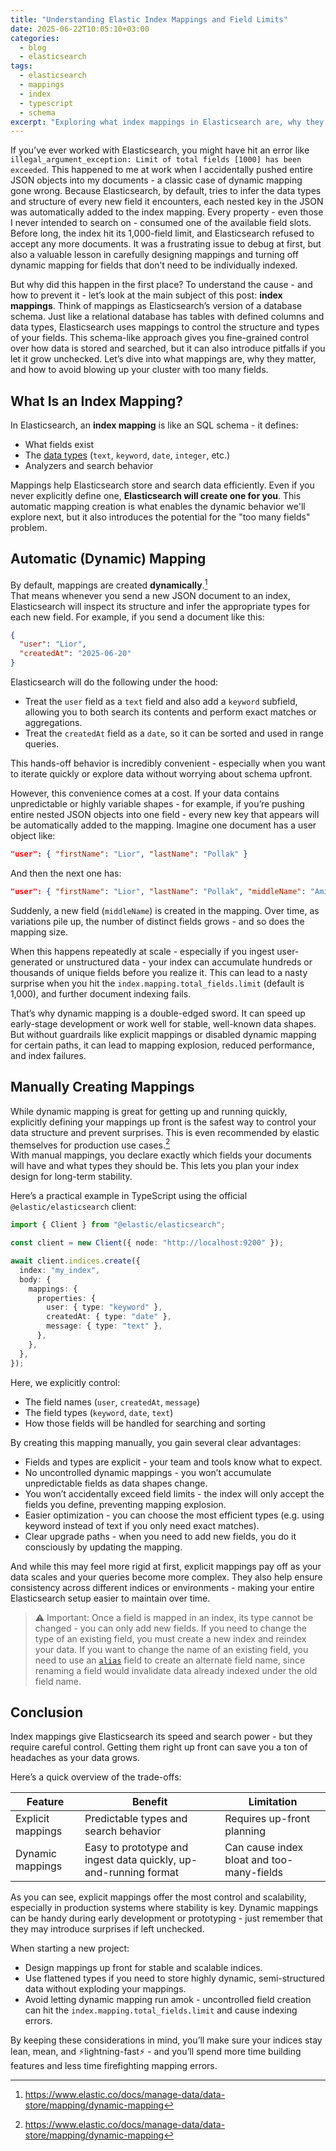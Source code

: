 ```yaml
---
title: "Understanding Elastic Index Mappings and Field Limits"
date: 2025-06-22T10:05:10+03:00
categories:
  - blog
  - elasticsearch
tags:
  - elasticsearch
  - mappings
  - index
  - typescript
  - schema
excerpt: "Exploring what index mappings in Elasticsearch are, why they matter, and how to manage them to avoid too many fields errors."
---
```


If you’ve ever worked with Elasticsearch, you might have hit an error like `illegal_argument_exception: Limit of total fields [1000] has been exceeded`. This happened to me at work when I accidentally pushed entire JSON objects into my documents - a classic case of dynamic mapping gone wrong. Because Elasticsearch, by default, tries to infer the data types and structure of every new field it encounters, each nested key in the JSON was automatically added to the index mapping. Every property - even those I never intended to search on - consumed one of the available field slots. Before long, the index hit its 1,000-field limit, and Elasticsearch refused to accept any more documents. It was a frustrating issue to debug at first, but also a valuable lesson in carefully designing mappings and turning off dynamic mapping for fields that don’t need to be individually indexed.

But why did this happen in the first place? To understand the cause - and how to prevent it - let’s look at the main subject of this post: **index mappings**. Think of mappings as Elasticsearch’s version of a database schema. Just like a relational database has tables with defined columns and data types, Elasticsearch uses mappings to control the structure and types of your fields. This schema-like approach gives you fine-grained control over how data is stored and searched, but it can also introduce pitfalls if you let it grow unchecked. Let’s dive into what mappings are, why they matter, and how to avoid blowing up your cluster with too many fields.

## What Is an Index Mapping?

In Elasticsearch, an **index mapping** is like an SQL schema - it defines:

- What fields exist
- The [data types] (`text`, `keyword`, `date`, `integer`, etc.)
- Analyzers and search behavior

Mappings help Elasticsearch store and search data efficiently. Even if you never explicitly define one, **Elasticsearch will create one for you**. This automatic mapping creation is what enables the dynamic behavior we'll explore next, but it also introduces the potential for the "too many fields" problem.

## Automatic (Dynamic) Mapping

By default, mappings are created **dynamically**.[^1]  
That means whenever you send a new JSON document to an index, Elasticsearch will inspect its structure and infer the appropriate types for each new field. For example, if you send a document like this:

```json
{
  "user": "Lior",
  "createdAt": "2025-06-20"
}
```

Elasticsearch will do the following under the hood:

- Treat the `user` field as a `text` field and also add a `keyword` subfield, allowing you to both search its contents and perform exact matches or aggregations.
- Treat the `createdAt` field as a `date`, so it can be sorted and used in range queries.

This hands-off behavior is incredibly convenient - especially when you want to iterate quickly or explore data without worrying about schema upfront.

However, this convenience comes at a cost. If your data contains unpredictable or highly variable shapes - for example, if you’re pushing entire nested JSON objects into one field - every new key that appears will be automatically added to the mapping. Imagine one document has a user object like:

```json
"user": { "firstName": "Lior", "lastName": "Pollak" }
```

And then the next one has:

```json
"user": { "firstName": "Lior", "lastName": "Pollak", "middleName": "Amit" }
```

Suddenly, a new field (`middleName`) is created in the mapping. Over time, as variations pile up, the number of distinct fields grows - and so does the mapping size.

When this happens repeatedly at scale - especially if you ingest user-generated or unstructured data - your index can accumulate hundreds or thousands of unique fields before you realize it. This can lead to a nasty surprise when you hit the `index.mapping.total_fields.limit` (default is 1,000), and further document indexing fails.

That’s why dynamic mapping is a double-edged sword. It can speed up early-stage development or work well for stable, well-known data shapes. But without guardrails like explicit mappings or disabled dynamic mapping for certain paths, it can lead to mapping explosion, reduced performance, and index failures.

## Manually Creating Mappings

While dynamic mapping is great for getting up and running quickly, explicitly defining your mappings up front is the safest way to control your data structure and prevent surprises. This is even recommended by elastic themselves for production use cases.[^1]  
With manual mappings, you declare exactly which fields your documents will have and what types they should be. This lets you plan your index design for long-term stability.

Here’s a practical example in TypeScript using the official `@elastic/elasticsearch` client:

```typescript
import { Client } from "@elastic/elasticsearch";

const client = new Client({ node: "http://localhost:9200" });

await client.indices.create({
  index: "my_index",
  body: {
    mappings: {
      properties: {
        user: { type: "keyword" },
        createdAt: { type: "date" },
        message: { type: "text" },
      },
    },
  },
});
```

Here, we explicitly control:

- The field names (`user`, `createdAt`, `message`)
- The field types (`keyword`, `date`, `text`)
- How those fields will be handled for searching and sorting

By creating this mapping manually, you gain several clear advantages:

- Fields and types are explicit - your team and tools know what to expect.
- No uncontrolled dynamic mappings - you won’t accumulate unpredictable fields as data shapes change.
- You won’t accidentally exceed field limits - the index will only accept the fields you define, preventing mapping explosion.
- Easier optimization - you can choose the most efficient types (e.g. using keyword instead of text if you only need exact matches).
- Clear upgrade paths - when you need to add new fields, you do it consciously by updating the mapping.

And while this may feel more rigid at first, explicit mappings pay off as your data scales and your queries become more complex. They also help ensure consistency across different indices or environments - making your entire Elasticsearch setup easier to maintain over time.

> ⚠️ Important: Once a field is mapped in an index, its type cannot be changed - you can only add new fields. If you need to change the type of an existing field, you must create a new index and reindex your data. If you want to change the name of an existing field, you need to use an [`alias`] field to create an alternate field name, since renaming a field would invalidate data already indexed under the old field name.

## Conclusion

Index mappings give Elasticsearch its speed and search power - but they require careful control. Getting them right up front can save you a ton of headaches as your data grows.

Here’s a quick overview of the trade-offs:

| Feature           | Benefit                                                          | Limitation                                |
| ----------------- | ---------------------------------------------------------------- | ----------------------------------------- |
| Explicit mappings | Predictable types and search behavior                            | Requires up-front planning                |
| Dynamic mappings  | Easy to prototype and ingest data quickly, up-and-running format | Can cause index bloat and too-many-fields |

As you can see, explicit mappings offer the most control and scalability, especially in production systems where stability is key. Dynamic mappings can be handy during early development or prototyping - just remember that they may introduce surprises if left unchecked.

When starting a new project:

- Design mappings up front for stable and scalable indices.
- Use flattened types if you need to store highly dynamic, semi-structured data without exploding your mappings.
- Avoid letting dynamic mapping run amok - uncontrolled field creation can hit the `index.mapping.total_fields.limit` and cause indexing errors.

By keeping these considerations in mind, you’ll make sure your indices stay lean, mean, and ⚡️lightning-fast⚡️ - and you’ll spend more time building features and less time firefighting mapping errors.

[data types]: https://www.elastic.co/docs/reference/elasticsearch/mapping-reference/field-data-types
[`alias`]: https://www.elastic.co/docs/reference/elasticsearch/mapping-reference/field-alias

[^1]: https://www.elastic.co/docs/manage-data/data-store/mapping/dynamic-mapping
[^2]: https://www.elastic.co/docs/manage-data/data-store/mapping/explicit-mapping
